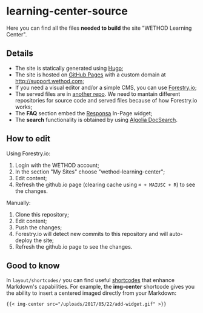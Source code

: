 # learning-center-source
Here you can find all the files __needed to build__ the site "WETHOD Learning Center". 
## Details
* The site is statically generated using [Hugo](https://gohugo.io/);
* The site is hosted on [GitHub Pages](https://pages.github.com/) with a custom domain at http://support.wethod.com;
* If you need a visual editor and/or a simple CMS, you can use [Forestry.io](https://forestry.io);
* The served files are in [another repo](https://github.com/wethod/wethod.github.io). We need to mantain different repositories for source code and served files because of how Forestry.io works;
* The __FAQ__ section embed the [Responsa](https://goresponsa.com/) In-Page widget;
* The __search__ functionality is obtained by using [Algolia DocSearch](https://community.algolia.com/docsearch/).
## How to edit 
Using Forestry.io:
1. Login with the WETHOD account;
2. In the section "My Sites" choose "wethod-learning-center";
3. Edit content;
4. Refresh the github.io page (clearing cache using `⌘ + MAIUSC + R`) to see the changes.

Manually:
1. Clone this repository;
2. Edit content;
3. Push the changes;
4. Forestry.io will detect new commits to this repository and will auto-deploy the site;
5. Refresh the github.io page to see the changes.

## Good to know
In `layout/shortcodes/` you can find useful [shortcodes](https://gohugo.io/extras/shortcodes/) that enhance Markdown's capabilities. 
For example, the __img-center__ shortcode gives you the ability to insert a centered imaged directly from your Markdown:
```
{{< img-center src="/uploads/2017/05/22/add-widget.gif" >}}
```

